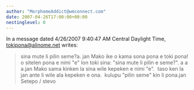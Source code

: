 ```yaml
---
author: "MorphemeAddict@wmconnect.com"
date: 2007-04-26T17:00:00+00:00
nestinglevel: 0
---
```

In a message dated 4/26/2007 9:40:47 AM Central Daylight Time, [tokipona@alinome.net](mailto://tokipona@alinome.net) writes:

> sina mute li pilin seme?a. jan Mako ike o kama sona pona e toki pona! o sitelen pona e nimi "e" lon toki sina: "sina mute li pilin e seme?". a a a.jan Mako sama kinken la sina wile kepeken e nimi "e".  taso ken la jan ante li wile ala kepeken e ona.  kulupu "pilin seme" kin li pona.jan Setepo / stevo